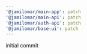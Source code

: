 ```yaml
---
'@jamilomar/main-app': patch
'@jamilomar/main-api': patch
'@jamilomar/auth-api': patch
'@jamilomar/base-ui': patch
---
```


initial commit
